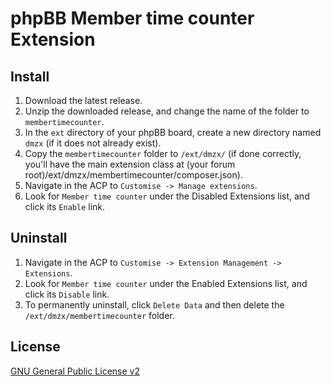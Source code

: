 # phpBB Member time counter Extension

## Install

1. Download the latest release.
2. Unzip the downloaded release, and change the name of the folder to `membertimecounter`.
3. In the `ext` directory of your phpBB board, create a new directory named `dmzx` (if it does not already exist).
4. Copy the `membertimecounter` folder to `/ext/dmzx/` (if done correctly, you'll have the main extension class at (your forum root)/ext/dmzx/membertimecounter/composer.json).
5. Navigate in the ACP to `Customise -> Manage extensions`.
6. Look for `Member time counter` under the Disabled Extensions list, and click its `Enable` link.

## Uninstall

1. Navigate in the ACP to `Customise -> Extension Management -> Extensions`.
2. Look for `Member time counter` under the Enabled Extensions list, and click its `Disable` link.
3. To permanently uninstall, click `Delete Data` and then delete the `/ext/dmzx/membertimecounter` folder.

## License
[GNU General Public License v2](http://opensource.org/licenses/GPL-2.0)

